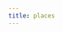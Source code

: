 ```yaml
---
title: places
---
```


<style>

.date {
  border: 1px solid black;
  padding: 10px;
}

table {
  border-collapse: collapse;
  width: 100%;
}

</style>

<script>

// Todo
// sticky day of week email


function get(url) {
  return new Promise((resolve, reject) => {
    const xhr = new XMLHttpRequest();
    xhr.open("GET", url);
    xhr.onload = () => resolve(xhr.responseText);
    xhr.onerror = () => reject(xhr.statusText);
    xhr.send();
  });
}

var makeCalendar = function(year, events) {
  var cursorDate = new Date();
  var create7DayRow = function(cellType, daySet, column1) {
    var nextRow = document.createElement("tr");
    cell = document.createElement(cellType);
    cell.appendChild(document.createTextNode(column1));
    nextRow.appendChild(cell);
    for (i = 0; i < 7; i++) {
      var cell = document.createElement(cellType);
      var d
      if (!daySet[i]) { d = "" }
      else if (typeof daySet[i] === "string") { d = daySet[i] }
      else if (daySet[i].getDate) { 
        d = daySet[i].getDate()
        cell.className += " date"
        let happeningEvents = events.filter(event => daySet[i] >= event.Start && daySet[i] <= event.End)
        if (happeningEvents.length === 0) {
          d += '<br><br><br>'
        } else if (happeningEvents.length === 1) {
          d += '<br><br>'
        }  else if (happeningEvents.length >= 2) {
          d += '<br>'
        }
        d += " " + happeningEvents.map(event => `<span style="color:${event.Color}"">${event.Location}</span>`).join("<br>")
      }
      
      var dy = document.createTextNode(d);
      cell.innerHTML += d;
      nextRow.appendChild(cell);
    }
    return nextRow;
  };
  var getNext7Days = function(jan1DayOfWeekOffset) {
    var sevenDays = [];
    for (i = 0; i + jan1DayOfWeekOffset < 7; i++) {
      sevenDays[i + jan1DayOfWeekOffset] = cursorDate;
      cursorDate = new Date(
        cursorDate.getFullYear(),
        cursorDate.getMonth(),
        cursorDate.getDate() + 1
      );
    }
    return sevenDays;
  };
  var get365Calendar = function(year) {
    var monthSet = [
      "Jan",
      "Feb",
      "Mar",
      "Apr",
      "May",
      "Jun",
      "Jul",
      "Aug",
      "Sep",
      "Oct",
      "Nov",
      "Dec"
    ];
    var weekSet = ["Sun", "Mon", "Tue", "Wed", "Thu", "Fri", "Sat"];
    var tbl, row, cell;
    tbl = document.createElement("table");
    row = create7DayRow("th", weekSet, year);
    tbl.appendChild(row);
    var jan1NextYear = new Date(year + 1, 0, 1);
    var jan1DayOfWeekOffset = cursorDate.getDay();
    while (cursorDate < jan1NextYear) {
      var month = monthSet[cursorDate.getMonth()]
      var sevenDays = getNext7Days(jan1DayOfWeekOffset);
      jan1DayOfWeekOffset = 0;
      row = create7DayRow("td", sevenDays, month);
      tbl.appendChild(row);
    }
    return tbl;
  };

  return get365Calendar(year);
};


let fromPairs = a => a.reduce( (o,[k,v]) => (o[k]=v,o), {} );
// get('https://docs.google.com/spreadsheets/d/e/2PACX-1vT4DfI-nBpxm14XJGH-5B95hYK36swCSe30_P6QNhAQBmWCACy4aXm-BTjkJVvkQs2whtGEPZpPN4iz/pub?output=csv').then(a => {
  let lines = `Start,End,Location,Color
May 1 (Wed),May 15 (Wed),NY,blue
May 15 (Wed),May 25 (Sat),Lon,grey
May 25 (Sat),Jun 8,Isr,peru
Jun 8,Jun 10 (Mon),Lon,grey
Jun 10 (Mon),Jun 14 (Fri),NY,blue
Jun 14 (Fri),Jun 16 (Sun),Mar,orange
Jun 16 (Sun),Jun 22 (Sat),NY,blue
Jun 22 (Sat),Jun 24 (Mon),Mn,lightgreen
Jun 24 (Mon),Jun 28 (Fri),NY,blue
Jun 28 (Fri),Jul 2 (Tue),Sag,green
Jul 2 (Tue),Jul 7 (Sun),CT,yellowgreen
Jul 7 (Sun),Jul 11,NY,blue
Jul 11,Jul 14 (Sun),Phl,red
Jul 14 (Sun),Jul 15 (Mon),NY,blue
Jul 15 (Mon),Jul 27 (Sat),Fr,violet
Jul 27 (Mon),Aug 3 (Sat),Tk,DarkSalmon
Aug 3,Aug 20,Lon,gray
Aug 20,Aug 22,BOB,orange
Aug 22,Aug 27,Lon,gray
Aug 27,Aug 27,Lib,hotpink
Aug 28, Aug 31,PPG,hotpink
Aug 31,Sep 2,Lon,gray
Sep 1,Sep 1,🎬,grey
Sep 2,Sep 11,NY,blue
Sep 5 (Thu),Sep 5 (Thu),Ed,blue
Sep 9,Sep 9,DrY,blue
Sep 12,Sep 14,SL,red
Sep 14,Sep 14,Eng,blue
Sep 18 (Wed),Sep 18 (Wed),Lat,grey
Sep 18,Oct 19,Lon,grey
Sep 21 (Sat),Sep 21 (Sat),Luk,grey
Sep 28 (Sat),Sep 29 (Sun),Lan,purple
Oct 19,Oct 19,Eng,grey
Oct 31,Nov 3, Pak,green
Oct 20 (Sun),Oct 25 (Fri),SPH,maroon
Dec 5 (Thu),Dec 8 (Sun),Ion,blue`.split("\n")
  // let lines = a.split("\r\n")
  let headers = lines[0].split(",")
  let events = lines.slice(1).map(line => fromPairs(line.split(",").map((part, i) => [headers[i], Date.parse(part) ? new Date(Date.parse(part + " 2019")) : part])))
  document.body.appendChild(makeCalendar(2019, events));
// })

</script>


<script>
  (function(i,s,o,g,r,a,m){i['GoogleAnalyticsObject']=r;i[r]=i[r]||function(){
  (i[r].q=i[r].q||[]).push(arguments)},i[r].l=1*new Date();a=s.createElement(o),
  m=s.getElementsByTagName(o)[0];a.async=1;a.src=g;m.parentNode.insertBefore(a,m)
  })(window,document,'script','https://www.google-analytics.com/analytics.js','ga');

  ga('create', 'UA-101485962-1', 'auto');
  ga('send', 'pageview');

</script>
  
